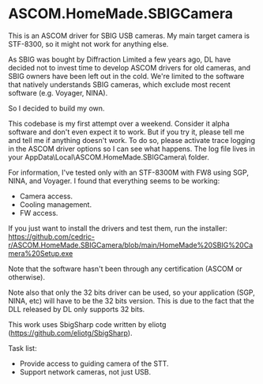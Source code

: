 # ASCOM.HomeMade.SBIGCamera

This is an ASCOM driver for SBIG USB cameras. My main target camera is STF-8300, so it might not work for anything else.

As SBIG was bought by Diffraction Limited a few years ago, DL have decided not to invest time to develop ASCOM drivers for old cameras, and SBIG owners have been left out in the cold. We're limited to the software that natively understands SBIG cameras, which exclude most recent software (e.g. Voyager, NINA).

So I decided to build my own. 

This codebase is my first attempt over a weekend. Consider it alpha software and don't even expect it to work. But if you try it, please tell me and tell me if anything doesn't work. To do so, please activate trace logging in the ASCOM driver options so I can see what happens. The log file lives in your AppData\Local\ASCOM.HomeMade.SBIGCamera\ folder.

For information, I've tested only with an STF-8300M with FW8 using SGP, NINA, and Voyager. I found that everything seems to be working:
- Camera access.
- Cooling management.
- FW access.

If you just want to install the drivers and test them, run the installer: https://github.com/cedric-r/ASCOM.HomeMade.SBIGCamera/blob/main/HomeMade%20SBIG%20Camera%20Setup.exe

Note that the software hasn't been through any certification (ASCOM or otherwise).

Note also that only the 32 bits driver can be used, so your application (SGP, NINA, etc) will have to be the 32 bits version. This is due to the fact that the DLL released by DL only supports 32 bits.

This work uses SbigSharp code written by eliotg (https://github.com/eliotg/SbigSharp).

Task list:
- Provide access to guiding camera of the STT.
- Support network cameras, not just USB.

